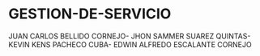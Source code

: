 # GESTION-DE-SERVICIO
JUAN CARLOS BELLIDO CORNEJO- JHON SAMMER SUAREZ QUINTAS- KEVIN KENS PACHECO CUBA- EDWIN ALFREDO ESCALANTE CORNEJO
